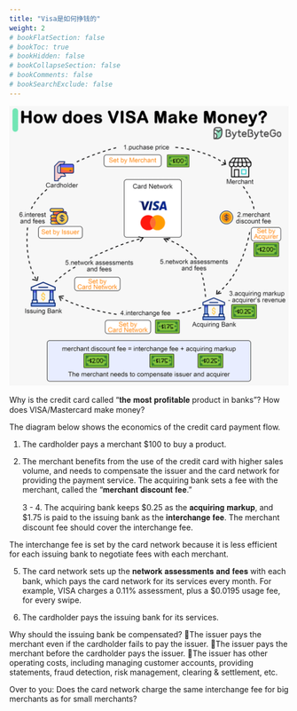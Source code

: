 ```yaml
---
title: "Visa是如何挣钱的"
weight: 2
# bookFlatSection: false
# bookToc: true
# bookHidden: false
# bookCollapseSection: false
# bookComments: false
# bookSearchExclude: false
---
```


![Visa如何挣钱的](/img/other/how-visa-make-money.gif)

Why is the credit card called “𝐭𝐡𝐞 𝐦𝐨𝐬𝐭 𝐩𝐫𝐨𝐟𝐢𝐭𝐚𝐛𝐥𝐞 product in banks”? How does VISA/Mastercard make money?

The diagram below shows the economics of the credit card payment flow.

1. The cardholder pays a merchant $100 to buy a product.

2. The merchant benefits from the use of the credit card with higher sales volume, and needs to compensate the issuer and the card network for providing the payment service. The acquiring bank sets a fee with the merchant, called the “𝐦𝐞𝐫𝐜𝐡𝐚𝐧𝐭 𝐝𝐢𝐬𝐜𝐨𝐮𝐧𝐭 𝐟𝐞𝐞.”

   3 - 4. The acquiring bank keeps $0.25 as the 𝐚𝐜𝐪𝐮𝐢𝐫𝐢𝐧𝐠 𝐦𝐚𝐫𝐤𝐮𝐩, and $1.75 is paid to the issuing bank as the 𝐢𝐧𝐭𝐞𝐫𝐜𝐡𝐚𝐧𝐠𝐞 𝐟𝐞𝐞. The merchant discount fee should cover the interchange fee. 

The interchange fee is set by the card network because it is less efficient for each issuing bank to negotiate fees with each merchant.

5. The card network sets up the 𝐧𝐞𝐭𝐰𝐨𝐫𝐤 𝐚𝐬𝐬𝐞𝐬𝐬𝐦𝐞𝐧𝐭𝐬 𝐚𝐧𝐝 𝐟𝐞𝐞𝐬 with each bank, which pays the card network for its services every month. For example, VISA charges a 0.11% assessment, plus a $0.0195 usage fee, for every swipe.

6. The cardholder pays the issuing bank for its services.

Why should the issuing bank be compensated?
🔹The issuer pays the merchant even if the cardholder fails to pay the issuer. 
🔹The issuer pays the merchant before the cardholder pays the issuer.
🔹The issuer has other operating costs, including managing customer accounts, providing statements, fraud detection, risk management, clearing & settlement, etc. 

Over to you: Does the card network charge the same interchange fee for big merchants as for small merchants?